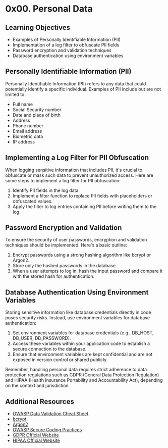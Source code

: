 # 0x00. Personal Data

## Learning Objectives

- Examples of Personally Identifiable Information (PII)
- Implementation of a log filter to obfuscate PII fields
- Password encryption and validation techniques
- Database authentication using environment variables

## Personally Identifiable Information (PII)

Personally Identifiable Information (PII) refers to any data that could potentially identify a specific individual. Examples of PII include but are not limited to:
- Full name
- Social Security number
- Date and place of birth
- Address
- Phone number
- Email address
- Biometric data
- IP address

## Implementing a Log Filter for PII Obfuscation

When logging sensitive information that includes PII, it's crucial to obfuscate or mask such data to prevent unauthorized access. Here are some steps to implement a log filter for PII obfuscation:
1. Identify PII fields in the log data.
2. Implement a filter function to replace PII fields with placeholders or obfuscated values.
3. Apply the filter to log entries containing PII before writing them to the log.

## Password Encryption and Validation

To ensure the security of user passwords, encryption and validation techniques should be implemented. Here's a basic outline:
1. Encrypt passwords using a strong hashing algorithm like bcrypt or Argon2.
2. Store only the hashed passwords in the database.
3. When a user attempts to log in, hash the input password and compare it with the stored hash for authentication.

## Database Authentication Using Environment Variables

Storing sensitive information like database credentials directly in code poses security risks. Instead, use environment variables for database authentication:
1. Set environment variables for database credentials (e.g., DB_HOST, DB_USER, DB_PASSWORD).
2. Access these variables within your application code to establish a secure connection to the database.
3. Ensure that environment variables are kept confidential and are not exposed in version control or shared publicly.

Remember, handling personal data requires strict adherence to data protection regulations such as GDPR (General Data Protection Regulation) and HIPAA (Health Insurance Portability and Accountability Act), depending on the context and jurisdiction.

## Additional Resources

- [OWASP Data Validation Cheat Sheet](https://owasp.org/www-project-cheat-sheets/cheatsheets/Data_Validation_Cheat_Sheet)
- [bcrypt](https://en.wikipedia.org/wiki/Bcrypt)
- [Argon2](https://en.wikipedia.org/wiki/Argon2)
- [OWASP Secure Coding Practices](https://owasp.org/www-project-secure-coding-practices/)
- [GDPR Official Website](https://gdpr.eu/)
- [HIPAA Official Website](https://www.hhs.gov/hipaa/index.html)


